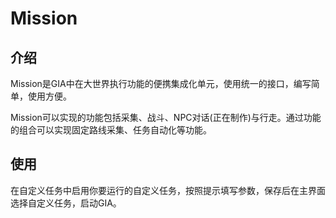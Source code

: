 # Mission


## 介绍

Mission是GIA中在大世界执行功能的便携集成化单元，使用统一的接口，编写简单，使用方便。

Mission可以实现的功能包括采集、战斗、NPC对话(正在制作)与行走。通过功能的组合可以实现固定路线采集、任务自动化等功能。

## 使用

在自定义任务中启用你要运行的自定义任务，按照提示填写参数，保存后在主界面选择自定义任务，启动GIA。  

